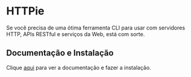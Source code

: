 # HTTPie

Se você precisa de uma ótima ferramenta CLI para usar com servidores HTTP, APIs RESTful e serviços da Web, está com sorte.

## Documentação e Instalação

Clique [aqui](https://httpie.io) para ver a documentação e fazer a instalação.
